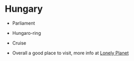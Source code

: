 # Hungary 

- Parliament
- Hungaro-ring
- Cruise

- Overall a good place to visit, more info at [Lonely Planet](https://www.lonelyplanet.com/hungary)